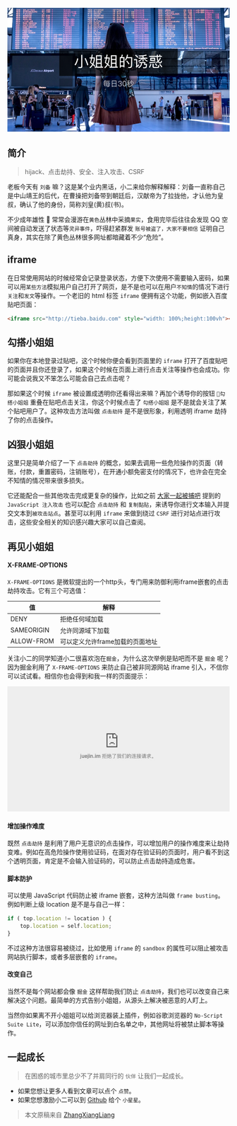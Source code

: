 <!-- # 小姐姐的诱惑 -->

![封面](../images/hijack/poster.png)

## 简介

> hijack、点击劫持、安全、注入攻击、CSRF

老板今天有 `刘备` 嘛？这是某个业内黑话，小二来给你解释解释：刘备一直称自己是中山靖王的后代，在曹操把刘备带到朝廷后，汉献帝为了拉拢他，才认他为皇叔，确认了他的身份，简称刘皇(黄)叔(书)。

不少成年雄性 🐒 常常会漫游在`黄色`丛林中采摘`果实`，食用完毕后往往会发现 QQ 空间被自动发送了状态等`灵异事件`，吓得赶紧群发 `账号被盗了，大家不要相信` 证明自己真身，其实在除了黄色丛林很多网址都暗藏着不少“危险”。

## iframe

在日常使用网站的时候经常会记录登录状态，方便下次使用不需要输入密码，如果可以用`某些方法`模拟用户自己打开了网页，是不是也可以在用户`不知情`的情况下进行`关注`和`发文`等操作。一个老旧的 html 标签 `iframe` 便拥有这个功能，例如嵌入百度贴吧页面：

```html
<iframe src="http://tieba.baidu.com" style="width: 100%;height:100vh"></iframe>
```

## 勾搭小姐姐

如果你在本地登录过贴吧，这个时候你便会看到页面里的 `iframe` 打开了百度贴吧的页面并且你还登录了，如果这个时候在页面上进行点击关注等操作也会成功。你可能会说我又不笨怎么可能会自己去点击呢？

那如果这个时候 `iframe` 被设置成透明你还看得出来嘛？再加个诱导你的按钮 `勾搭小姐姐` 重叠在贴吧点击关注，你这个时候点击了 `勾搭小姐姐` 是不是就会关注了某个贴吧用户了。这种攻击方法叫做 `点击劫持` 是不是很形象，利用透明 iframe 劫持了你的点击操作。

## 凶狠小姐姐

这里只是简单介绍了一下 `点击劫持` 的概念，如果去调用一些危险操作的页面（转账，付款，重置密码，注销账号），在开通小额免密支付的情况下，也许会在完全不知情的情况带来很多损失。

它还能配合一些其他攻击完成更复杂的操作，比如之前 [大家一起被捕吧](https://github.com/zhangxiangliang/30-seconds-for-everyday/blob/master/posts/lets-get-arrested.md) 提到的 `JavaScript 注入攻击` 也可以配合 `点击劫持` 和 `复制黏贴`，来诱导你进行文本输入并提交文本到`被攻击站点`。甚至可以利用 `iframe` 来做到绕过 `CSRF` 进行对站点进行攻击，这些安全相关的知识感兴趣大家可以自己查阅。

## 再见小姐姐

#### X-FRAME-OPTIONS

`X-FRAME-OPTIONS` 是微软提出的一个http头，专门用来防御利用iframe嵌套的点击劫持攻击。它有三个可选值：

| 值 | 解释 |
| --- | --- |
| DENY | 拒绝任何域加载 |
| SAMEORIGIN | 允许同源域下加载 |
| ALLOW-FROM | 可以定义允许frame加载的页面地址 |

关注小二的同学知道小二很喜欢泡在`掘金`，为什么这次举例是贴吧而不是 `掘金` 呢？因为掘金利用了 `X-FRAME-OPTIONS` 来防止自己被非同源网站 iframe 引入，不信你可以试试看。相信你也会得到和我一样的页面提示：

![封面](../images/hijack/juejin.png)

#### 增加操作难度

既然 `点击劫持` 是利用了用户无意识的点击操作，可以增加用户的操作难度来让劫持变难。例如在高危险操作使用验证码，在面对存在验证码的页面时，用户看不到这个透明页面，肯定是不会输入验证码的，可以防止点击劫持造成危害。

#### 脚本防护

可以使用 JavaScript 代码防止被 iframe 嵌套，这种方法叫做 `frame busting`。例如判断上级 location 是不是与自己一样：

```javascript
if ( top.location != location ) {
    top.location = self.location;
}
```

不过这种方法很容易被绕过，比如使用 `iframe` 的 `sandbox` 的属性可以阻止被攻击网站执行脚本，或者多层嵌套的 `iframe`。

#### 改变自己

当然不是每个网站都会像 `掘金` 这样帮助我们防止 `点击劫持`，我们也可以改变自己来解决这个问题。最简单的方式告别小姐姐，从源头上解决被恶意的人盯上。

当然你如果离不开小姐姐可以给浏览器装上插件，例如谷歌浏览器的 `No-Script Suite Lite`，可以添加你信任的网址到白名单之中，其他网址将被禁止脚本等操作。

## 一起成长

> 在困惑的城市里总少不了并肩同行的 `伙伴` 让我们一起成长。

* 如果您想让更多人看到文章可以点个 `点赞`。
* 如果您想激励小二可以到 [Github](https://github.com/zhangxiangliang/30-seconds-for-everyday) 给个 `小星星`。

> 本文原稿来自 [ZhangXiangLiang](https://github.com/zhangxiangliang)